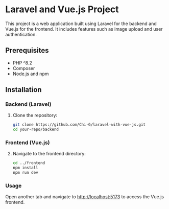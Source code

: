 # Laravel and Vue.js Project

This project is a web application built using Laravel for the backend and Vue.js for the frontend. It includes features such as image upload and user authentication.

## Prerequisites

- PHP ^8.2
- Composer
- Node.js and npm

## Installation

### Backend (Laravel)

1. Clone the repository:

   ```sh
   git clone https://github.com/Chi-G/laravel-with-vue-js.git
   cd your-repo/backend


### Frontend (Vue.js)

2. Navigate to the frontend directory:

    ```sh
    cd ../frontend
    npm install
    npm run dev


### Usage

Open another tab and navigate to <http://localhost:5173> to access the Vue.js frontend.
